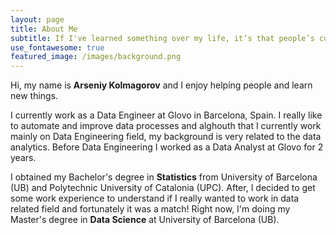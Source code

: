 ```yaml
---
layout: page
title: About Me
subtitle: If I've learned something over my life, it’s that people’s curiosity is endless.
use_fontawesome: true
featured_image: /images/background.png
---
```


Hi, my name is **Arseniy Kolmagorov** and I enjoy helping people and learn new things.

<span class="fa fa-briefcase about-icon"></span>
I currently work as a Data Engineer at Glovo in Barcelona, Spain. I really like to automate and improve data processes and alghouth that I currently work mainly on Data Engineering field, my background is very related to the data analytics. Before Data Engineering I worked as a Data Analyst at Glovo for 2 years.

<span class="fa fa-graduation-cap about-icon"></span>
I obtained my Bachelor's degree in **Statistics** from University of Barcelona (UB) and Polytechnic University of Catalonia (UPC). After, I decided to get some work experience to understand if I really wanted to work in data related field and fortunately it was a match! Right now, I'm  doing my Master's degree in **Data Science** at University of Barcelona (UB).

<span class="fa fa-code about-icon"></span>
